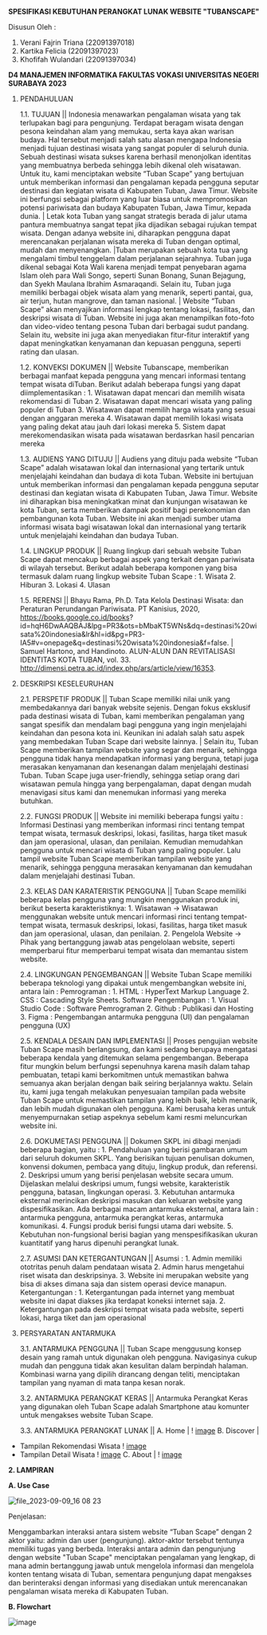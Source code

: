 **SPESIFIKASI KEBUTUHAN PERANGKAT LUNAK WEBSITE "TUBANSCAPE"**

Disusun Oleh :
1.   Verani Fajrin Triana     (22091397018)
2.   Kartika Felicia      	  (22091397023)
3.   Khofifah Wulandari     	(22091397034)
   
**D4 MANAJEMEN INFORMATIKA 
FAKULTAS VOKASI 
UNIVERSITAS NEGERI SURABAYA
2023**

1. PENDAHULUAN
   
   1.1. TUJUAN ||
   Indonesia menawarkan pengalaman wisata yang tak terlupakan bagi para pengunjung. Terdapat beragam wisata dengan          pesona keindahan alam yang memukau, serta kaya akan warisan budaya. Hal tersebut menjadi salah satu alasan mengapa       Indonesia menjadi tujuan destinasi wisata yang sangat populer di seluruh dunia. Sebuah destinasi wisata sukses           karena berhasil menonjolkan identitas yang membuatnya berbeda sehingga lebih dikenal oleh wisatawan. Untuk itu, kami     menciptakan website “Tuban Scape” yang bertujuan untuk memberikan informasi dan pengalaman kepada pengguna seputar       destinasi dan kegiatan wisata di Kabupaten Tuban, Jawa Timur. Website ini berfungsi sebagai platform yang luar biasa     untuk mempromosikan potensi pariwisata dan budaya Kabupaten Tuban, Jawa Timur, kepada dunia. |
   Letak kota Tuban yang sangat strategis berada di jalur utama pantura membuatnya sangat tepat jika dijadikan             sebagai rujukan tempat wisata. Dengan adanya website ini, diharapkan pengguna dapat merencanakan perjalanan wisata       mereka di Tuban dengan optimal, mudah dan menyenangkan. |Tuban merupakan sebuah kota tua yang mengalami timbul tenggelam dalam perjalanan sejarahnya. Tuban juga dikenal sebagai Kota Wali karena menjadi tempat penyebaran agama Islam oleh para Wali Songo, seperti Sunan Bonang, Sunan Bejagung, dan Syekh Maulana Ibrahim Asmaraqandi. Selain itu, Tuban juga memiliki berbagai objek wisata alam yang menarik, seperti pantai, gua, air terjun, hutan mangrove, dan taman nasional. |
   Website “Tuban Scape” akan menyajikan informasi lengkap tentang lokasi, fasilitas, dan deskripsi wisata di               Tuban. Website ini juga akan menampilkan foto-foto dan video-video tentang pesona Tuban dari berbagai sudut                pandang. Selain itu, website ini juga akan menyediakan fitur-fitur interaktif yang dapat meningkatkan kenyamanan            dan kepuasan pengguna, seperti rating dan ulasan.

   1.2. KONVEKSI DOKUMEN ||
             Website Tubanscape, memberikan berbagai manfaat kepada pengguna yang mencari informasi tentang tempat wisata            diTuban. Berikut adalah beberapa fungsi yang dapat diimplementasikan :
            1. Wisatawan dapat mencari dan memilih wisata rekomendasi di Tuban
            2. Wisatawan dapat mencari wisata yang paling populer di Tuban
            3. Wisatawan dapat memilih harga wisata yang sesuai dengan anggaran mereka
            4. Wisatawan dapat memilih lokasi wisata yang paling dekat atau jauh dari lokasi mereka
            5. Sistem dapat merekomendasikan wisata pada wisatawan berdasrkan hasil pencarian mereka

   1.3. AUDIENS YANG DITUJU ||
   Audiens yang dituju pada website “Tuban Scape” adalah wisatawan lokal dan internasional yang tertarik untuk              menjelajahi keindahan dan budaya di kota Tuban. Website ini bertujuan untuk memberikan informasi dan pengalaman             kepada pengguna seputar destinasi dan kegiatan wisata di Kabupaten Tuban, Jawa Timur. Website ini diharapkan bisa           meningkatkan minat dan kunjungan wisatawan ke kota Tuban, serta memberikan dampak positif bagi perekonomian dan            pembangunan kota Tuban. Website ini akan menjadi sumber utama informasi wisata bagi wisatawan lokal dan                     internasional yang tertarik untuk menjelajahi keindahan dan budaya Tuban.

   1.4. LINGKUP PRODUK ||
            Ruang lingkup dari sebuah website Tuban Scape dapat mencakup berbagai aspek yang terkait dengan pariwisata di            wilayah tersebut. Berikut adalah beberapa komponen yang bisa termasuk dalam ruang lingkup website Tuban Scape :
               1. Wisata
               2. Hiburan
               3. Lokasi
               4. Ulasan
                  
   1.5. RERENSI ||
Bhayu Rama, Ph.D. Tata Kelola Destinasi Wisata: dan Peraturan Perundangan Pariwisata. PT Kanisius, 2020,                    https://books.google.co.id/books?                                              
id=hqH6DwAAQBAJ&lpg=PR3&ots=bMbaKT5WNs&dq=destinasi%20wisata%20indonesia&lr&hl=id&pg=PR3-                                   IA5#v=onepage&q=destinasi%20wisata%20indonesia&f=false. |
Samuel Hartono, and Handinoto. ALUN-ALUN DAN REVITALISASI IDENTITAS KOTA TUBAN, vol. 33.                                    http://dimensi.petra.ac.id/index.php/ars/article/view/16353.
   
 3. DESKRIPSI KESELEURUHAN
    
    2.1. PERSPETIF PRODUK ||
    Tuban Scape memiliki nilai unik yang membedakannya dari banyak website sejenis. Dengan fokus eksklusif pada             destinasi wisata di Tuban, kami memberikan pengalaman yang sangat spesifik dan mendalam bagi pengguna yang ingin            menjelajahi keindahan dan pesona kota ini. Keunikan ini adalah salah satu aspek yang membedakan Tuban Scape dari            website lainnya. |
   Selain itu, Tuban Scape memberikan tampilan website yang segar dan menarik, sehingga pengguna tidak hanya             mendapatkan informasi yang berguna, tetapi juga merasakan kenyamanan dan kesenangan dalam menjelajahi destinasi             Tuban. Tuban Scape juga user-friendly, sehingga setiap orang dari wisatawan pemula hingga yang berpengalaman,              dapat dengan mudah menavigasi situs kami dan menemukan informasi yang mereka butuhkan.

    2.2. FUNGSI PRODUK ||
    Website ini memiliki beberapa fungsi yaitu : Informasi Destinasi yang memberikan informasi rinci tentang tempat         tempat wisata, termasuk deskripsi, lokasi, fasilitas, harga tiket masuk dan jam operasional,  ulasan, dan                  penilaian. Kemudian memudahkan pengguna untuk mencari wisata di Tuban yang paling populer. Lalu tampil website              Tuban Scape memberikan tampilan website yang menarik, sehingga pengguna merasakan kenyamanan dan kemudahan dalam            menjelajahi destinasi Tuban.

    2.3. KELAS DAN KARATERISTIK PENGGUNA ||
   Tuban Scape memiliki beberapa kelas pengguna yang mungkin menggunakan produk ini, berikut beserta                        karakteristiknya: 
         1. Wisatawan → Wisatawan menggunakan website untuk mencari informasi rinci tentang tempat-tempat wisata, termasuk              deskripsi, lokasi, fasilitas, harga tiket masuk dan jam operasional,  ulasan, dan penilaian. 
         2. Pengelola Website → Pihak yang bertanggung jawab atas pengelolaan website, seperti memperbarui fitur                        memperbarui tempat wisata dan memantau sistem website.

    2.4. LINGKUNGAN PENGEMBANGAN ||
   Website Tuban Scape memiliki beberapa teknologi yang dipakai untuk mengembangkan website ini, antara lain :
         Pemrograman :
         1. HTML : HyperText Markup Language
         2. CSS : Cascading Style Sheets.
         Software Pengembangan :
         1. Visual Studio Code : Software Pemrograman
         2. Github : Publikasi dan Hosting
         3. Figma : Pengembangan antarmuka pengguna (UI) dan pengalaman pengguna (UX)

    2.5. KENDALA DESAIN DAN IMPLEMENTASI ||
   Proses pengujian website Tuban Scape masih berlangsung, dan kami sedang berupaya mengatasi beberapa kendala           yang ditemukan selama pengembangan. Beberapa fitur mungkin belum berfungsi sepenuhnya karena masih dalam tahap              pembuatan, tetapi kami berkomitmen untuk memastikan bahwa semuanya akan berjalan dengan baik seiring berjalannya            waktu. Selain itu, kami juga tengah melakukan penyesuaian tampilan pada website Tuban Scape untuk memastikan                tampilan yang lebih baik, lebih menarik, dan lebih mudah digunakan oleh pengguna. Kami berusaha keras untuk                 menyempurnakan setiap aspeknya sebelum kami resmi meluncurkan website ini.

    2.6. DOKUMETASI PENGGUNA ||
         Dokumen SKPL ini dibagi menjadi beberapa bagian, yaitu :
         1. Pendahuluan yang berisi gambaran umum dari seluruh dokumen SKPL. Yang berisikan tujuan penulisan dokumen,                   konvensi dokumen, pembaca yang dituju, lingkup produk, dan referensi.
         2. Deskripsi umum yang berisi penjelasan website secara umum. Dijelaskan melalui deskripsi umum, fungsi website,               karakteristik pengguna, batasan, lingkungan operasi.
         3. Kebutuhan antarmuka eksternal merincikan deskripsi masukan dan keluaran website yang dispesifikasikan. Ada                  berbagai macam antarmuka eksternal, antara lain : antarmuka pengguna, antarmuka perangkat keras, antarmuka                  komunikasi.
         4. Fungsi produk berisi fungsi utama dari website.
         5. Kebutuhan non-fungsional berisi bagian yang menspesifikasikan ukuran kuantitatif yang harus dipenuhi perangkat              lunak.

    2.7. ASUMSI DAN KETERGANTUNGAN ||
    Asumsi :
         1. Admin memiliki ototritas penuh dalam pendataan wisata
         2. Admin harus mengetahui riset wisata dan deskripsinya.
         3. Website ini merupakan website yang bisa di akses dimana saja dan sistem operasi device manapun.
   Ketergantungan :
         1. Ketergantungan pada internet yang membuat website ini dapat diakses jika terdapat koneksi internet saja.
         2. Ketergantungan pada deskripsi tempat wisata pada website, seperti lokasi, harga tiket dan jam operasional

3. PERSYARATAN ANTARMUKA
   
   3.1. ANTARMUKA PENGGUNA ||
   Tuban Scape menggusung konsep desain yang ramah untuk digunakan oleh pengguna. Navigasinya cukup mudah dan pengguna tidak akan kesulitan dalam berpindah halaman. Kombinasi warna yang dipilih dirancang dengan teliti, menciptakan tampilan yang nyaman di mata tanpa kesan norak.


   3.2. ANTARMUKA PERANGKAT KERAS ||
Antarmuka Perangkat Keras yang digunakan oleh Tuban Scape adalah Smartphone atau komunter untuk mengakses website Tuban Scape.

   3.3. ANTARMUKA PERANGKAT LUNAK ||
A. Home |
! [image](https://github.com/22091397023KartikaFelicia/TubanSpace/blob/main/photo/Homepage.png) 
B. Discover |
- Tampilan Rekomendasi Wisata
! [image](https://github.com/22091397023KartikaFelicia/TubanSpace/blob/main/photo/Search%20Results.png)
- Tampilan Detail Wisata
! [image](https://github.com/22091397023KartikaFelicia/TubanSpace/blob/main/photo/Product%20detail.png)
C. About |
! [image](https://github.com/22091397023KartikaFelicia/TubanSpace/blob/main/photo/About.jpg)
  





**2. LAMPIRAN**
   
   **A. Use Case**
   
![file_2023-09-09_16 08 23](https://github.com/22091397023KartikaFelicia/TubanSpace/assets/124429174/8ecc0037-5949-4f41-85b2-d186d88d1fda)

Penjelasan: 

Menggambarkan interaksi antara sistem website “Tuban Scape” dengan 2 aktor yaitu: admin dan user (pengunjung). aktor-aktor tersebut tentunya memiliki tugas yang berbeda. Interaksi antara admin dan pengunjung dengan website "Tuban Scape" menciptakan pengalaman yang lengkap, di mana admin bertanggung jawab untuk mengelola informasi dan mengelola konten tentang wisata di Tuban, sementara pengunjung dapat mengakses dan berinteraksi dengan informasi yang disediakan untuk merencanakan pengalaman wisata mereka di Kabupaten Tuban.


   **B. Flowchart**

![image](https://github.com/22091397023KartikaFelicia/TubanSpace/assets/124429174/df50dcfd-8e4c-4c51-8e82-cfcfb22921fd)






